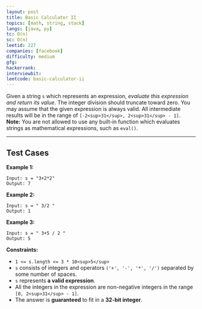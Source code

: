 ```yaml
---
layout: post
title: Basic Calculator II
topics: [math, string, stack]
langs: [java, py]
tc: O(n)
sc: O(n)
leetid: 227
companies: [facebook]
difficulty: medium
gfg: 
hackerrank: 
interviewbit: 
leetcode: basic-calculator-ii
---
```

Given a string `s` which represents an expression, *evaluate this expression and return its value*. 
The integer division should truncate toward zero.
You may assume that the given expression is always valid. All intermediate results will be in the range of `[-2<sup>31</sup>, 2<sup>31</sup> - 1]`.
**Note:** You are not allowed to use any built-in function which evaluates strings as mathematical expressions, such as `eval()`.
 
---
## Test Cases
**Example 1:**
```
Input: s = "3+2*2"
Output: 7
```
**Example 2:**
```
Input: s = " 3/2 "
Output: 1
```

**Example 3:**
```
Input: s = " 3+5 / 2 "
Output: 5
```
 
**Constraints:**
	
* `1 <= s.length <= 3 * 10<sup>5</sup>`
* `s` consists of integers and operators `('+', '-', '*', '/')` separated by some number of spaces.
* `s` represents **a valid expression**.
* All the integers in the expression are non-negative integers in the range `[0, 2<sup>31</sup> - 1]`.
* The answer is **guaranteed** to fit in a **32-bit integer**.

        